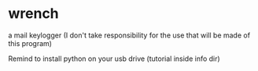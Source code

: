 # wrench
a mail keylogger (I don't take responsibility for the use that will be made of this program)

Remind to install python on your usb drive (tutorial inside info dir)
